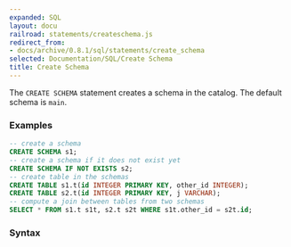```yaml
---
expanded: SQL
layout: docu
railroad: statements/createschema.js
redirect_from:
- docs/archive/0.8.1/sql/statements/create_schema
selected: Documentation/SQL/Create Schema
title: Create Schema
---
```


The `CREATE SCHEMA` statement creates a schema in the catalog. The default schema is `main`.

### Examples
```sql
-- create a schema
CREATE SCHEMA s1;
-- create a schema if it does not exist yet
CREATE SCHEMA IF NOT EXISTS s2;
-- create table in the schemas
CREATE TABLE s1.t(id INTEGER PRIMARY KEY, other_id INTEGER);
CREATE TABLE s2.t(id INTEGER PRIMARY KEY, j VARCHAR);
-- compute a join between tables from two schemas
SELECT * FROM s1.t s1t, s2.t s2t WHERE s1t.other_id = s2t.id;
```

### Syntax
<div id="rrdiagram"></div>